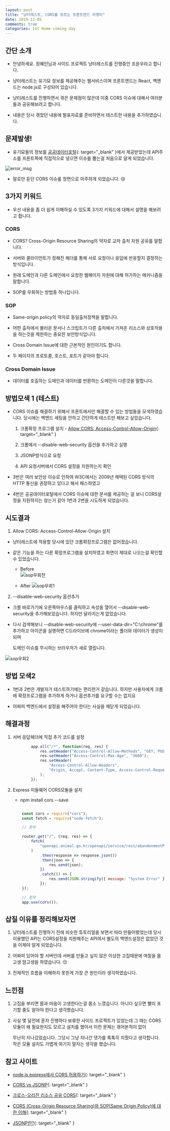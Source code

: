 ```yaml
---
layout: post
title: "냥터레스트, CORS를 모르는 프론트엔드 아깽이"
date: 2019-12-05
comments: true
categories: 1st Home coming day 
---
```



## 간단 소개

* 안녕하세요. 정혜인님과 사이드 프로젝트 냥터레스트를 진행중인 조윤우라고 합니다.

* 냥터레스트는 유기묘 정보를 제공해주는 웹서비스이며 프론트엔드는 React, 백엔드는 node.js로 구성되어 있습니다.

* 냥터레스트를 진행하면서 겪은 문제점이 많은데 이중 CORS 이슈에 대해서 여러분들과 공유해보려고 합니다. 

* 내용은 당시 겪었던 내용에 발표자료를 준비하면서 테스트한 내용을 추가하였습니다.


## 문제발생!

*  유기묘들의 정보를 [공공데이터포털](https://www.data.go.kr/){: target="_blank" }에서 제공받았는데 API주소를 프론트쪽에 직접적으로 넣으면 이슈를 뿜는걸 처음으로 알게 되었습니다. 
  
![error_msg](https://yoonucho.github.io/cors/code1.jpg "안녕 CORS 이슈 월드에 온 것을 환영해")

* 말로만 듣던 CORS 이슈를 정면으로 마주하게 되었습니다. 😢
  

## 3가지 키워드

* 우선 내용을 좀 더 쉽게 이해하실 수 있도록 3가지 키워드에 대해서 설명을 해보려고 합니다. 


### CORS

* CORS? Cross-Origin Resource Sharing의 약자로 교차 출처 자원 공유를 말합니다.

* 서버와 클라이언트가 정해진 해더를 통해 서로 요청이나 응답에 반응할지 결정하는 방식입니다. 

* 원래 도메인과 다른 도메인에서 요청한 웹페이지 자원에 대해 허가하는 메커니즘을 말합니다. 

* SOP를 우회하는 방법중 하나입니다.
  

### SOP

* Same-origin policy의 약자로 동일출처정책을 말합니다. 

* 어떤 출처에서 불러온 문서나 스크립트가 다른 출처에서 가져온 리소스와 상호작용을 하는것을 제한하는 중요한 보안방식입니다.
  
* Cross Domain Issue에 대한 근본적인 원인이기도 합니다.

* 두 페이지의 프로토콜, 호스트, 포트가 같아야 합니다.


### Cross Domain Issue

* 데이터를 호출하는 도메인과 데이터를 반환하는 도메인이 다른것을 말합니다.
  

## 방법모색 1 (테스트)

*  CORS 이슈를 해결하기 위해서 프론트에서만 해결할 수 있는 방법들을 모색하였습니다.  당시에는 백엔드 세팅을 안하고 간단하게 테스트만 해보고 싶었습니다.

   1. 크롬확장 프로그램 설치 - [Allow CORS: Access-Control-Allow-Origin](https://chrome.google.com/webstore/detail/allow-cors-access-control/lhobafahddgcelffkeicbaginigeejlf){: target="_blank" }

   2.  크롬에서 --disable-web-security 옵션을 추가하고 실행

   3.  JSONP방식으로 요청

   4. API 요청서버에서 CORS 설정을 지원하는지 확인 


*  3번은  여러 보안상 이슈로 인하여 W3C에서는 2009년 채택된 CORS 방식의 HTTP 통신을 권장하고 있다고 해서 패스하였고

*  4번은 공공데이터포털에서 CORS 이슈에 대한 문서를 제공하는 걸 보니 CORS설정을 지원하지는 않는거 같아 1번과 2번을 시도하게 되었습니다.


## 시도결과

1. Allow CORS: Access-Control-Allow-Origin 설치 
 
  *  냥터레스트에 적용할 당시에 있던 크롬확장프로그램은 없어졌습니다. 

  *  같은 기능을 하는 다른 확장프로그램을 설치하였고 화면이 제대로 나오는걸 확인할 수 있었습니다.

	
     * Before		
     ![sop우회전](https://yoonucho.github.io/cors/code2.jpg)


     * After
     ![sop우회1](https://yoonucho.github.io/cors/code3.jpg)



2. --disable-web-security 옵션추가

  *  크롬 바로가기에 오른쪽마우스를 클릭하고 속성을 열어서 --disable-web-security을 추가해보았습니다. 하지만 달라지는게 없었습니다.

  *  다시 검색해보니 --disable-web-security에 --user-data-dir="C:\chrome"를 추가하고 아이콘을 실행하면  C드라이브에 chrome이라는 폴더와 데이터가 생성이 되며 

     도메인 이슈를 무시하는 브라우저가 새로 열립니다.


   ![sop우회2](https://yoonucho.github.io/cors/code4.jpg)


## 방법 모색2 

* 1번과 2번은 개발자가 테스트하기에는 편리한거 같습니다. 하지만 사용자에게 크롬에 확장프로그램을 추가하게 하거나 옵션추가를 요구할 수는 없지요 

* 어짜피 백엔드에서 설정을 해주어야 한다는 사실을 깨닫게 되었습니다.


## 해결과정

1. 서버 응답헤더에 직접 추가 코드를 설정
  
	```javascript 
			app.all("/*", function(req, res) {
				res.setHeader("Access-Control-Allow-Methods", "GET, POST, OPTIONS");
				res.setHeader("Access-Control-Max-Age", "3600");
				res.setHeader(
					"Access-Control-Allow-Headers",
					"Origin, Accept, Content-Type, Access-Control-Request-Method, Access-Control-Request-Headers"
				);
			});

	```

2. Express 미들웨어 CORS모듈을 설치
   
      * npm install cors --save


	```javascript 

		const cors = require("cors");
		const fetch = require("node-fetch");

		// 중략

		router.get("/", (req, res) => {
			fetch(
				"openapi.animal.go.kr/openapi/service/rest/abandonmentPublicSrvc/abandonmentPublic?serviceKey="발급받은 서비스키"
			)
				.then(response => response.json())
				.then(json => {
					res.send(json);
				})
				.catch(() => {
					res.send(JSON.stringify({ message: "System Error" }));
				});
		});

		// 중략
		app.use(cors());

	```



## 삽질 이유를 정리해보자면

1. 냥터레스트를 진행하기 전에 비슷한 튜토리얼을 보면서 따라 만들어봤었는데  당시 이용했던 API는 CORS설정을 지원해주는 API여서 별도의 백엔드설정은 없었던 것을 이제야 알게 되었습니다. 

2. 어짜피 있어야 할 서버인데 서버를 만들고 싶지 않은 이상한 고집때문에 며칠을 몸고생 맘고생을 하였습니다. 😔

3. 전체적인 흐름을 이해하지 못한게 가장 큰 원인이라 생각하였습니다.


## 느낀점

1. 고집을 부리면 몸과 마음이 고생한다는걸 몸소 느꼈습니다. 아니다 싶으면 빨리 포기할 줄도 알아야 한다고 생각했습니다.

2. 사실 몇 달전에 혼자 진행하다 보류한 사이드 프로젝트가 있었는데 그 때는 CORS모듈이 왜 필요한지도 모르고 설치를 했어서 이런 문제는 겪어본적이 없이

   무난히 지나갔었습니다. 그당시 그냥 지나간 댓가를 톡톡히 치뤘다고 생각합니다. 작은 모듈 설치도 가볍게 여기지 말자는 생각을 했습니다.

 

## 참고 사이트

* [node.js express에서 CORS 허용하기](http://guswnsxodlf.github.io/enable-CORS-on-express){: target="_blank" }  

* [CORS vs JSONP](https://sjh836.tistory.com/96){: target="_blank" } 

* [크로스-오리진 리소스 공유 CORS](https://zetawiki.com/wiki/%ED%81%AC%EB%A1%9C%EC%8A%A4-%EC%98%A4%EB%A6%AC%EC%A7%84_%EB%A6%AC%EC%86%8C%EC%8A%A4_%EA%B3%B5%EC%9C%A0_CORS){: target="_blank" } 

* [CORS (Cross-Origin Resource Sharing)와 SOP(Same Origin Policy)에 대한 이해](https://www.slideshare.net/DohunKim2/about-cors?qid=04c92f17-1eff-4829-8dc7-c64f91f6f114&v=&b=&from_search=1){: target="_blank" } 
  
* [JSONP란?](https://velog.io/@yesdoing/JSONP%EB%9E%80-jujowt4jy7){: target="_blank" }
